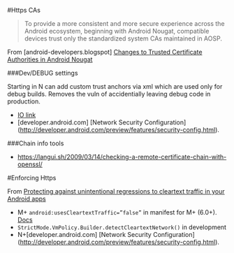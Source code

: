 #Https CAs

> To provide a more consistent and more secure experience across the Android ecosystem, beginning with Android Nougat, compatible devices trust only the standardized system CAs maintained in AOSP. 

From [android-developers.blogspot] [Changes to Trusted Certificate Authorities in Android Nougat](http://android-developers.blogspot.co.uk/2016/07/changes-to-trusted-certificate.html)

###Dev/DEBUG settings

Starting in N can add custom trust anchors via xml which are used only for debug builds. Removes the vuln of accidentially leaving debug code in production. 

- [IO link](https://youtu.be/XZzLjllizYs?t=1405)
- [developer.android.com] [Network Security Configuration] (http://developer.android.com/preview/features/security-config.html).

###Chain info tools

- https://langui.sh/2009/03/14/checking-a-remote-certificate-chain-with-openssl/

#Enforcing Https

From [Protecting against unintentional regressions to cleartext traffic in your Android apps](https://security.googleblog.com/2016/04/protecting-against-unintentional.html)

- M+ `android:usesCleartextTraffic=”false”` in manifest for M+ (6.0+). [Docs](https://developer.android.com/guide/topics/manifest/application-element.html#usesCleartextTraffic)
- `StrictMode.VmPolicy.Builder.detectCleartextNetwork()` in development
- N+[developer.android.com] [Network Security Configuration] (http://developer.android.com/preview/features/security-config.html).


